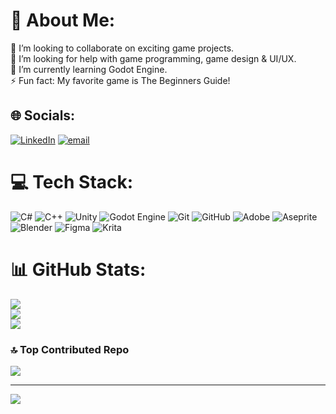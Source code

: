 # 💫 About Me:
👯 I’m looking to collaborate on exciting game projects.<br>🤝 I’m looking for help with game programming, game design & UI/UX.<br>🌱 I’m currently learning Godot Engine.<br>⚡ Fun fact: My favorite game is The Beginners Guide!


## 🌐 Socials:
[![LinkedIn](https://img.shields.io/badge/LinkedIn-%230077B5.svg?logo=linkedin&logoColor=white)](https://linkedin.com/in/www.linkedin.com/in/alberto-vasquez-perez) [![email](https://img.shields.io/badge/Email-D14836?logo=gmail&logoColor=white)](mailto:albert.vp09@gmail.com) 

# 💻 Tech Stack:
![C#](https://img.shields.io/badge/c%23-%23239120.svg?style=for-the-badge&logo=csharp&logoColor=white) ![C++](https://img.shields.io/badge/c++-%2300599C.svg?style=for-the-badge&logo=c%2B%2B&logoColor=white) ![Unity](https://img.shields.io/badge/unity-%23000000.svg?style=for-the-badge&logo=unity&logoColor=white) ![Godot Engine](https://img.shields.io/badge/GODOT-%23FFFFFF.svg?style=for-the-badge&logo=godot-engine) ![Git](https://img.shields.io/badge/git-%23F05033.svg?style=for-the-badge&logo=git&logoColor=white) ![GitHub](https://img.shields.io/badge/github-%23121011.svg?style=for-the-badge&logo=github&logoColor=white) ![Adobe](https://img.shields.io/badge/adobe-%23FF0000.svg?style=for-the-badge&logo=adobe&logoColor=white) ![Aseprite](https://img.shields.io/badge/Aseprite-FFFFFF?style=for-the-badge&logo=Aseprite&logoColor=#7D929E) ![Blender](https://img.shields.io/badge/blender-%23F5792A.svg?style=for-the-badge&logo=blender&logoColor=white) ![Figma](https://img.shields.io/badge/figma-%23F24E1E.svg?style=for-the-badge&logo=figma&logoColor=white) ![Krita](https://img.shields.io/badge/Krita-203759?style=for-the-badge&logo=krita&logoColor=EEF37B)
# 📊 GitHub Stats:
![](https://github-readme-stats.vercel.app/api?username=Albvasper&theme=dark&hide_border=true&include_all_commits=false&count_private=true)<br/>
![](https://nirzak-streak-stats.vercel.app/?user=Albvasper&theme=dark&hide_border=true)<br/>
![](https://github-readme-stats.vercel.app/api/top-langs/?username=Albvasper&theme=dark&hide_border=true&include_all_commits=false&count_private=true&layout=compact)

### 🔝 Top Contributed Repo
![](https://github-contributor-stats.vercel.app/api?username=Albvasper&limit=5&theme=dark&combine_all_yearly_contributions=true)

---
[![](https://visitcount.itsvg.in/api?id=Albvasper&icon=0&color=0)](https://visitcount.itsvg.in)

<!-- Proudly created with GPRM ( https://gprm.itsvg.in ) -->
